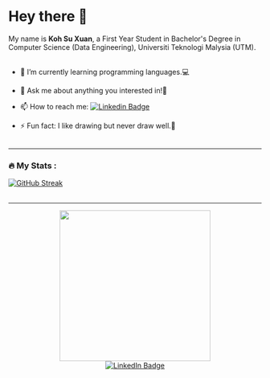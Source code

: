 # Hey there 👋


My name is **Koh Su Xuan**, a First Year Student in Bachelor's Degree in Computer Science (Data Engineering), Universiti Teknologi Malysia (UTM).<br/><br/>



- 🌱 I’m currently learning programming languages.:computer:
- 💬 Ask me about anything you interested in!:crystal_ball:
- 📫 How to reach me: 
  [![Linkedin Badge](https://img.shields.io/badge/-kohxuan-blue?style=flat&logo=Linkedin&logoColor=white)](https://www.linkedin.com/in/koh-su-xuan-824795260)
  
- ⚡ Fun fact: I like drawing but never draw well.:art:
<br/><br/>

---

### :fire: My Stats :
[![GitHub Streak](http://github-readme-streak-stats.herokuapp.com?user=kohxuan&theme=dark&background=000000)](https://git.io/streak-stats)
<br/><br/>

---

<div id="header" align="center">
  <img src="https://media.giphy.com/media/bRThdTmf9SHxFqH6Kr/giphy.gif" width="300"/>
</div>
<div id="badges" align="center">
  <a href="https://www.linkedin.com/in/koh-su-xuan-824795260/">
    <img src="https://img.shields.io/badge/LinkedIn-blue?style=for-the-badge&logo=linkedin&logoColor=white" alt="LinkedIn Badge"/>
  </a>
</div>
<div id="badges" align="center">
<img src="https://komarev.com/ghpvc/?username=kohxuan&style=flat-square&color=blue" alt=""/>
</div>
